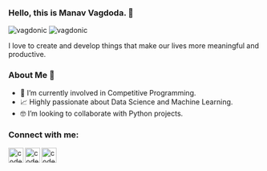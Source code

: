 
### Hello, this is Manav Vagdoda. 👋

<p align="left"> 
	<img src="https://komarev.com/ghpvc/?username=vagdonic" alt="vagdonic" /> 
	<img src="https://badges.pufler.dev/repos/vagdonic" alt="vagdonic" /> 
</p>

I love to create and develop things that make our lives more meaningful and productive.
<br>

### About Me 🚀
- 🔭 I’m currently involved in Competitive Programming.
- 📈 Highly passionate about Data Science and Machine Learning.
- 🤓 I’m looking to collaborate with Python projects.

### Connect with me:

[<img align="left" alt="codeSTACKr | LinkedIn" width="30px" src="https://cdn.jsdelivr.net/npm/simple-icons@v3/icons/linkedin.svg" />](https://www.linkedin.com/in/vagdonic/)
[<img align="left" alt="codeSTACKr | Instagram" width="30px" src="https://cdn.jsdelivr.net/npm/simple-icons@v3/icons/instagram.svg" />](https://www.instagram.com/manav.vagdoda/)
[<img align="left" alt="codeSTACKr | Gmail" width="30px" src="https://cdn.jsdelivr.net/npm/simple-icons@v3/icons/gmail.svg" />](mailto:180320107529.ce.manavvg@gmail.com)

